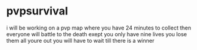 pvpsurvival
===========

i will be working on a pvp map where you have 24 minutes to collect then everyone will battle to the death exept you only have nine lives you lose them all youre out  you will have to wait till there is a winner
